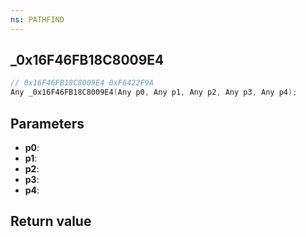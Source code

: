 ```yaml
---
ns: PATHFIND
---
```

## _0x16F46FB18C8009E4

```c
// 0x16F46FB18C8009E4 0xF6422F9A
Any _0x16F46FB18C8009E4(Any p0, Any p1, Any p2, Any p3, Any p4);
```


## Parameters
* **p0**: 
* **p1**: 
* **p2**: 
* **p3**: 
* **p4**: 

## Return value
